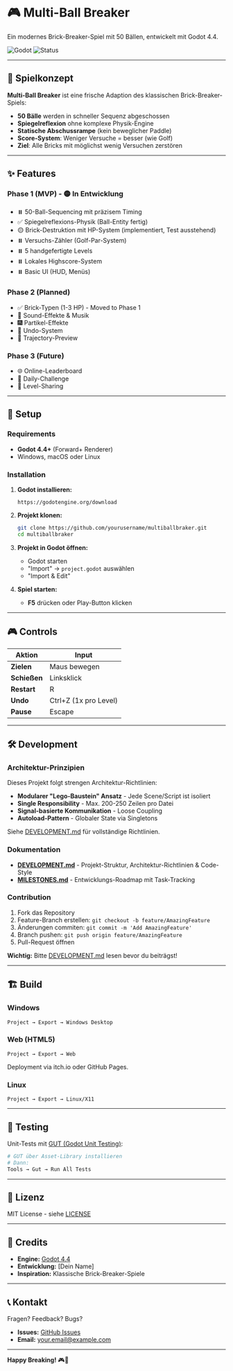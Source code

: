 # 🎮 Multi-Ball Breaker

Ein modernes Brick-Breaker-Spiel mit 50 Bällen, entwickelt mit Godot 4.4.

![Godot](https://img.shields.io/badge/Godot-4.4%2B-blue?logo=godot-engine)
![Status](https://img.shields.io/badge/Status-In%20Development-yellow)

---

## 🎯 Spielkonzept

**Multi-Ball Breaker** ist eine frische Adaption des klassischen Brick-Breaker-Spiels:

- **50 Bälle** werden in schneller Sequenz abgeschossen
- **Spiegelreflexion** ohne komplexe Physik-Engine
- **Statische Abschussrampe** (kein beweglicher Paddle)
- **Score-System**: Weniger Versuche = besser (wie Golf)
- **Ziel**: Alle Bricks mit möglichst wenig Versuchen zerstören

---

## ✨ Features

### Phase 1 (MVP) - 🟡 In Entwicklung
- ⏸️ 50-Ball-Sequencing mit präzisem Timing
- ✅ Spiegelreflexions-Physik (Ball-Entity fertig)
- 🟡 Brick-Destruktion mit HP-System (implementiert, Test ausstehend)
- ⏸️ Versuchs-Zähler (Golf-Par-System)
- ⏸️ 5 handgefertigte Levels
- ⏸️ Lokales Highscore-System
- ⏸️ Basic UI (HUD, Menüs)

### Phase 2 (Planned)
- ✅ Brick-Typen (1-3 HP) - Moved to Phase 1
- 🎵 Sound-Effekte & Musik
- 🎆 Partikel-Effekte
- 🔄 Undo-System
- 🎯 Trajectory-Preview

### Phase 3 (Future)
- 🌐 Online-Leaderboard
- 📅 Daily-Challenge
- 🎨 Level-Sharing

---

## 🚀 Setup

### Requirements

- **Godot 4.4+** (Forward+ Renderer)
- Windows, macOS oder Linux

### Installation

1. **Godot installieren:**
   ```
   https://godotengine.org/download
   ```

2. **Projekt klonen:**
   ```bash
   git clone https://github.com/yourusername/multiballbraker.git
   cd multiballbraker
   ```

3. **Projekt in Godot öffnen:**
   - Godot starten
   - "Import" → `project.godot` auswählen
   - "Import & Edit"

4. **Spiel starten:**
   - **F5** drücken oder Play-Button klicken

---

## 🎮 Controls

| Aktion | Input |
|--------|-------|
| **Zielen** | Maus bewegen |
| **Schießen** | Linksklick |
| **Restart** | R |
| **Undo** | Ctrl+Z (1x pro Level) |
| **Pause** | Escape |

---

## 🛠️ Development

### Architektur-Prinzipien

Dieses Projekt folgt strengen Architektur-Richtlinien:

- **Modularer "Lego-Baustein" Ansatz** - Jede Scene/Script ist isoliert
- **Single Responsibility** - Max. 200-250 Zeilen pro Datei
- **Signal-basierte Kommunikation** - Loose Coupling
- **Autoload-Pattern** - Globaler State via Singletons

Siehe [DEVELOPMENT.md](DEVELOPMENT.md) für vollständige Richtlinien.

### Dokumentation

- **[DEVELOPMENT.md](DEVELOPMENT.md)** - Projekt-Struktur, Architektur-Richtlinien & Code-Style
- **[MILESTONES.md](MILESTONES.md)** - Entwicklungs-Roadmap mit Task-Tracking

### Contribution

1. Fork das Repository
2. Feature-Branch erstellen: `git checkout -b feature/AmazingFeature`
3. Änderungen commiten: `git commit -m 'Add AmazingFeature'`
4. Branch pushen: `git push origin feature/AmazingFeature`
5. Pull-Request öffnen

**Wichtig:** Bitte [DEVELOPMENT.md](DEVELOPMENT.md) lesen bevor du beiträgst!

---

## 🏗️ Build

### Windows

```
Project → Export → Windows Desktop
```

### Web (HTML5)

```
Project → Export → Web
```

Deployment via itch.io oder GitHub Pages.

### Linux

```
Project → Export → Linux/X11
```

---

## 🧪 Testing

Unit-Tests mit [GUT (Godot Unit Testing)](https://github.com/bitwes/Gut):

```bash
# GUT über Asset-Library installieren
# Dann:
Tools → Gut → Run All Tests
```

---

## 📜 Lizenz

MIT License - siehe [LICENSE](LICENSE)

---

## 🙏 Credits

- **Engine:** [Godot 4.4](https://godotengine.org/)
- **Entwicklung:** [Dein Name]
- **Inspiration:** Klassische Brick-Breaker-Spiele

---

## 📞 Kontakt

Fragen? Feedback? Bugs?

- **Issues:** [GitHub Issues](https://github.com/yourusername/multiballbraker/issues)
- **Email:** your.email@example.com

---

**Happy Breaking!** 🎮🧱
